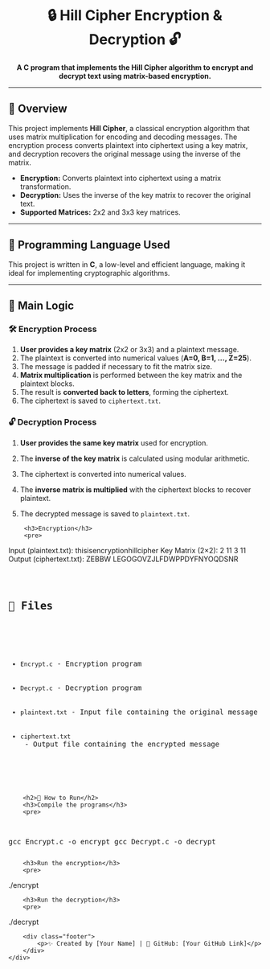 <h1 align="center">🔒 Hill Cipher Encryption & Decryption 🔓</h1>

<p align="center">
  <strong>A C program that implements the Hill Cipher algorithm to encrypt and decrypt text using matrix-based encryption.</strong>
</p>

---

## 📌 Overview

This project implements **Hill Cipher**, a classical encryption algorithm that uses matrix multiplication for encoding and decoding messages. The encryption process converts plaintext into ciphertext using a key matrix, and decryption recovers the original message using the inverse of the matrix.

- **Encryption:** Converts plaintext into ciphertext using a matrix transformation.
- **Decryption:** Uses the inverse of the key matrix to recover the original text.
- **Supported Matrices:** 2x2 and 3x3 key matrices.

---

## 🚀 Programming Language Used

This project is written in **C**, a low-level and efficient language, making it ideal for implementing cryptographic algorithms.

---

## 🔑 Main Logic

### 🛠 Encryption Process
1. **User provides a key matrix** (2x2 or 3x3) and a plaintext message.
2. The plaintext is converted into numerical values (**A=0, B=1, ..., Z=25**).
3. The message is padded if necessary to fit the matrix size.
4. **Matrix multiplication** is performed between the key matrix and the plaintext blocks.
5. The result is **converted back to letters**, forming the ciphertext.
6. The ciphertext is saved to `ciphertext.txt`.

### 🔓 Decryption Process
1. **User provides the same key matrix** used for encryption.
2. The **inverse of the key matrix** is calculated using modular arithmetic.
3. The ciphertext is converted into numerical values.
4. The **inverse matrix is multiplied** with the ciphertext blocks to recover plaintext.
5. The decrypted message is saved to `plaintext.txt`.
   
        <h3>Encryption</h3>
        <pre>
Input (plaintext.txt): thisisencryptionhillcipher
Key Matrix (2×2):
2 11
3 11
Output (ciphertext.txt):  ZEBBW
        </pre>
        LEGOGOVZJLFDWPPDYFNYOQDSNR
        <pre>

<h2>📂 Files</h2>
        <ul>
            <li><code>Encrypt.c</code> - Encryption program</li>
            <li><code>Decrypt.c</code> - Decryption program</li>
            <li><code>plaintext.txt</code> - Input file containing the original message</li>
            <li><code>ciphertext.txt</code> - Output file containing the encrypted message</li>
        </ul>

        <h2>🚀 How to Run</h2>
        <h3>Compile the programs</h3>
        <pre>
gcc Encrypt.c -o encrypt
gcc Decrypt.c -o decrypt
        </pre>

        <h3>Run the encryption</h3>
        <pre>
./encrypt
        </pre>

        <h3>Run the decryption</h3>
        <pre>
./decrypt
        </pre>

        <div class="footer">
            <p>✨ Created by [Your Name] | 📌 GitHub: [Your GitHub Link]</p>
        </div>
    </div>
</body>
</html>
